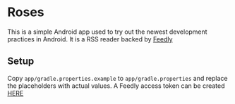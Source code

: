 # Roses
This is a simple Android app used to try out the newest development practices in Android. It is a RSS reader backed by [Feedly](https://feedly.com)

## Setup
Copy `app/gradle.properties.example` to `app/gradle.properties` and replace the placeholders with actual values. A Feedly access token can be created [HERE](https://developer.feedly.com/v3/developer/)
